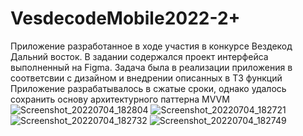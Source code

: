 # VesdecodeMobile2022-2+
Приложение разработанное в ходе участия в конкурсе Вездекод Дальний восток. В задании содержался проект интерфейса выполненный на Figma. Задача была в реализации приложения в соответсвии с дизайном и внедрении описанных в ТЗ функций
Приложение разрабатывалось в сжатые сроки, однако удалось сохранить основу архитектурного паттерна MVVM
![Screenshot_20220704_182804](https://user-images.githubusercontent.com/85612068/177114756-fd5a1cb8-ae51-4c11-9076-94a9be233467.png)
![Screenshot_20220704_182721](https://user-images.githubusercontent.com/85612068/177114762-bdc2567b-53df-45a9-904e-66f971bbbfe4.png)
![Screenshot_20220704_182732](https://user-images.githubusercontent.com/85612068/177114764-f75e3044-0687-4c19-a672-2c5169433940.png)
![Screenshot_20220704_182749](https://user-images.githubusercontent.com/85612068/177114769-0bab13c4-02c4-4e87-a0f5-9516a9a53343.png)
